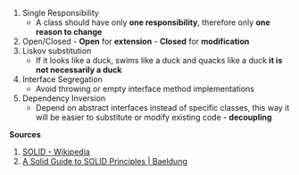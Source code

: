 1. Single Responsibility
	- A class should have only **one responsibility**, therefore only **one reason to change**
2. Open/Closed
		- **Open** for **extension**
		- **Closed** for **modification**
3. Liskov substitution
	- If it looks like a duck, swims like a duck and quacks like a duck **it is not necessarily a duck**
4. Interface Segregation
	- Avoid throwing or empty interface method implementations
5. Dependency Inversion
	- Depend on abstract interfaces instead of specific classes, this way it will be easier to substitute or modify existing code - **decoupling**

**Sources**
1. [SOLID - Wikipedia](https://en.wikipedia.org/wiki/SOLID)
2. [A Solid Guide to SOLID Principles | Baeldung](https://www.baeldung.com/solid-principles)